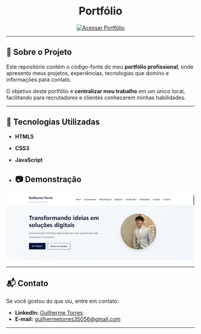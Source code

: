 <h1 align="center">Portfólio</h1>

<p align="center">
  <a href="https://SEU-LINK-DE-PORTFOLIO.com" target="_blank">
    <img src="[https://img.shields.io/badge/Acessar%20Portfólio-000000?style=for-the-badge&logo=google-chrome&logoColor=white](https://portfolio-guilherme-torres-gea3.onrender.com/)" alt="Acessar Portfólio">
  </a>
</p>

---

## 📌 Sobre o Projeto
Este repositório contém o código-fonte do meu **portfólio profissional**, onde apresento meus projetos, experiências, tecnologias que domino e informações para contato.  

O objetivo deste portfólio é **centralizar meu trabalho** em um único local, facilitando para recrutadores e clientes conhecerem minhas habilidades.

---

## 🚀 Tecnologias Utilizadas
- **HTML5**
- **CSS3**
- **JavaScript**

- ## 📷 Demonstração
![Prévia do Portfólio](./img/home.png)

---

## 📬 Contato
Se você gostou do que viu, entre em contato:

- **LinkedIn:** [Guilherme Torres](https://www.linkedin.com/in/guilherme-torres350)
- **E-mail:** [guilhermetorres35056@gmail.com](mailto:guilhermetorres35056@gmail.com)

---
